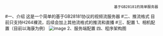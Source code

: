                                                       基于GB28181的简单服务器
#一、介绍
这是一个简单的基于GB28181协议的视频流服务器
#二、推流格式
目前只支持H264裸流，后续会加上其他流格式的推流和直播
#三、配置
1、相机配置（目前以海康为例）
![image](http://osijiy9i7.bkt.clouddn.com/%E6%94%AF%E4%BB%98.PNG)
2、服务端配置
四、程序架构图
